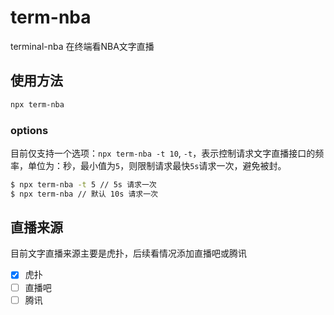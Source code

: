 # term-nba
terminal-nba 在终端看NBA文字直播

## 使用方法

```bash
npx term-nba
```

### options
目前仅支持一个选项：`npx term-nba -t 10`, `-t`，表示控制请求文字直播接口的频率，单位为：秒，最小值为`5`，则限制请求最快`5s`请求一次，避免被封。

```bash
$ npx term-nba -t 5 // 5s 请求一次
$ npx term-nba // 默认 10s 请求一次
```

## 直播来源
目前文字直播来源主要是虎扑，后续看情况添加直播吧或腾讯

- [x] 虎扑
- [ ] 直播吧
- [ ] 腾讯
